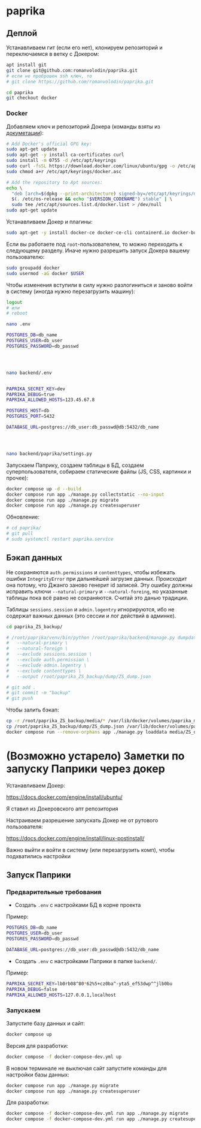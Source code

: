 # paprika

## Деплой

Устанавливаем гит (если его нет), клонируем репозиторий и переключаемся в ветку с Докером:

```bash
apt install git
git clone git@github.com:romanvolodin/paprika.git
# если не проброшен ssh ключ, то
# git clone https://github.com/romanvolodin/paprika.git

cd paprika
git checkout docker
```

### Docker

Добавляем ключ и репозиторий Докера (команды взяты из [докуметации](https://docs.docker.com/engine/install/ubuntu/#install-using-the-repository)):

```bash
# Add Docker's official GPG key:
sudo apt-get update
sudo apt-get -y install ca-certificates curl
sudo install -m 0755 -d /etc/apt/keyrings
sudo curl -fsSL https://download.docker.com/linux/ubuntu/gpg -o /etc/apt/keyrings/docker.asc
sudo chmod a+r /etc/apt/keyrings/docker.asc

# Add the repository to Apt sources:
echo \
  "deb [arch=$(dpkg --print-architecture) signed-by=/etc/apt/keyrings/docker.asc] https://download.docker.com/linux/ubuntu \
  $(. /etc/os-release && echo "$VERSION_CODENAME") stable" | \
  sudo tee /etc/apt/sources.list.d/docker.list > /dev/null
sudo apt-get update
```

Устанавливаем Докер и плагины:

```bash
sudo apt-get -y install docker-ce docker-ce-cli containerd.io docker-buildx-plugin docker-compose-plugin
```

Если вы работаете под `root`-пользователем, то можно переходить к следующему разделу. Иначе нужно разрешить запуск Докера вашему пользователю:

```bash
sudo groupadd docker
sudo usermod -aG docker $USER
```
Чтобы изменения вступили в силу нужно разлогиниться и заново войти в систему (иногда нужно перезагрузить машину):

```bash
logout
# или
# reboot
```


```bash
nano .env

POSTGRES_DB=db_name
POSTGRES_USER=db_user
POSTGRES_PASSWORD=db_passwd




nano backend/.env


PAPRIKA_SECRET_KEY=dev
PAPRIKA_DEBUG=true
PAPRIKA_ALLOWED_HOSTS=123.45.67.8

POSTGRES_HOST=db
POSTGRES_PORT=5432

DATABASE_URL=postgres://db_user:db_passwd@db:5432/db_name




nano backend/paprika/settings.py
```

Запускаем Паприку, создаем таблицы в БД, создаем суперпользователя, собираем статические файлы (JS, CSS, картинки и прочее):

```bash
docker compose up -d --build
docker compose run app ./manage.py collectstatic --no-input
docker compose run app ./manage.py migrate
docker compose run app ./manage.py createsuperuser
```

Обновление:

```bash
# cd paprika/
# git pull
# sudo systemctl restart paprika.service
```

## Бэкап данных

Не сохраняются `auth.permissions` и `contenttypes`, чтобы избежать ошибки `IntegrityError` при дальнейшей загрузке данных. Происходит она потому, что Джанго заново генерит id записей. Эту ошибку должны исправить ключи `--natural-primary` и `--natural-foreing`, но указанные таблицы пока всё равно не сохраняются. Считай это данью традиции.

Таблицы `sessions.session` и `admin.logentry` игнорируются, ибо не содержат важных данных (это сессии и лог действий в админке).

```bash
cd paprika_ZS_backup/

# /root/paprika/venv/bin/python /root/paprika/backend/manage.py dumpdata --format=json --indent=2 \
#   --natural-primary \
#   --natural-foreign \
#   --exclude sessions.session \
#   --exclude auth.permission \
#   --exclude admin.logentry \
#   --exclude contenttypes \
#   --output /root/paprika_ZS_backup/dump/ZS_dump.json

# git add .
# git commit -m "backup"
# git push
```

Чтобы залить бэкап:

```bash
cp -r /root/paprika_ZS_backup/media/* /var/lib/docker/volumes/paprika_media_volume/_data
cp /root/paprika_ZS_backup/dump/ZS_dump.json /var/lib/docker/volumes/paprika_media_volume/_data
docker compose run --remove-orphans app ./manage.py loaddata media/ZS_dump.json

```

# (Возможно устарело) Заметки по запуску Паприки через докер

Устанавливаем Докер:

https://docs.docker.com/engine/install/ubuntu/

Я ставил из Докеровского апт репозитория

Настраиваем разрешение запускать Докер не от рутового пользователя:

https://docs.docker.com/engine/install/linux-postinstall/

Важно выйти и войти в систему (или перезагрузить комп), чтобы подхватились настройки

## Запуск Паприки

### Предварительные требования

- Создать `.env` с настройками БД в корне проекта

Пример:

```bash
POSTGRES_DB=db_name
POSTGRES_USER=db_user
POSTGRES_PASSWORD=db_passwd

DATABASE_URL=postgres://db_user:db_passwd@db:5432/db_name
```

- Создать `.env` с настройками Паприки в папке `backend/`.

Пример:

```bash
PAPRIKA_SECRET_KEY=lb0rb08^80*62%5+cz0ba^-yta5_ef53dwp^^jlb0bu
PAPRIKA_DEBUG=false
PAPRIKA_ALLOWED_HOSTS=127.0.0.1,localhost
```

### Запускаем

Запустите базу данных и сайт:

```bash
docker compose up
```

Версия для разработки:

```bash
docker compose -f docker-compose-dev.yml up
```

В новом терминале не выключая сайт запустите команды для настройки базы данных:

```bash
docker compose run app ./manage.py migrate
docker compose run app ./manage.py createsuperuser
```

Для разработки:

```bash
docker compose -f docker-compose-dev.yml run app ./manage.py migrate
docker compose -f docker-compose-dev.yml run app ./manage.py createsuperuser
```

